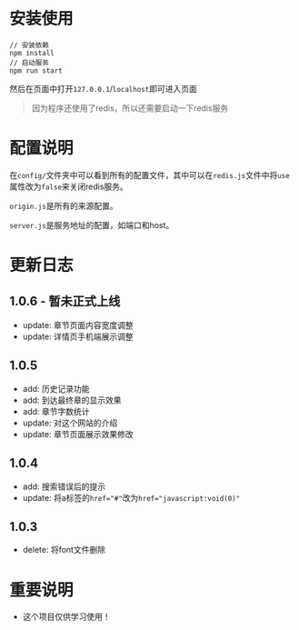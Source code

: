# 安装使用

```shell
// 安装依赖
npm install
// 启动服务
npm run start
```

然后在页面中打开`127.0.0.1`/`localhost`即可进入页面

> 因为程序还使用了redis，所以还需要启动一下redis服务

# 配置说明

在`config/`文件夹中可以看到所有的配置文件，其中可以在`redis.js`文件中将`use`属性改为`false`来关闭redis服务。

`origin.js`是所有的来源配置。

`server.js`是服务地址的配置，如端口和host。

# 更新日志

## 1.0.6 - 暂未正式上线

* update: 章节页面内容宽度调整
* update: 详情页手机端展示调整

## 1.0.5

* add: 历史记录功能
* add: 到达最终章的显示效果
* add: 章节字数统计
* update: 对这个网站的介绍
* update: 章节页面展示效果修改

## 1.0.4

* add: 搜索错误后的提示
* update: 将a标签的`href="#"`改为`href="javascript:void(0)"`

## 1.0.3

* delete: 将font文件删除

# 重要说明

* 这个项目仅供学习使用！